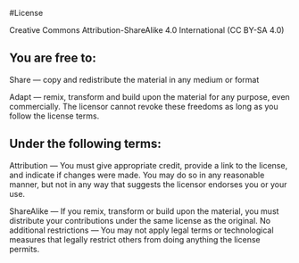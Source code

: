 #License

Creative Commons Attribution-ShareAlike 4.0 International (CC BY-SA 4.0)

## You are free to:
Share — copy and redistribute the material in any medium or format

Adapt — remix, transform and build upon the material for any purpose, even commercially.
The licensor cannot revoke these freedoms as long as you follow the license terms.

## Under the following terms:

Attribution — You must give appropriate credit, provide a link to the license, and indicate if changes were made. You may do so in any reasonable manner, but not in any way that suggests the licensor endorses you or your use.

ShareAlike — If you remix, transform or build upon the material, you must distribute your contributions under the same license as the original.
No additional restrictions — You may not apply legal terms or technological measures that legally restrict others from doing anything the license permits.